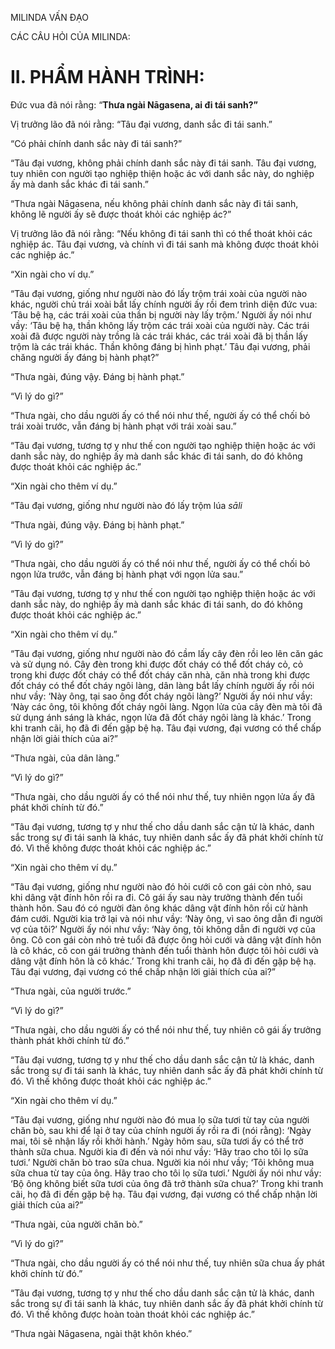 MILINDA VẤN ĐẠO

CÁC CÂU HỎI CỦA MILINDA:

# II. PHẨM HÀNH TRÌNH:

Đức vua đã nói rằng: “**Thưa ngài Nāgasena, ai đi tái sanh?”**

Vị trưởng lão đã nói rằng: “Tâu đại vương, danh sắc đi tái sanh.”

“Có phải chính danh sắc này đi tái sanh?”

“Tâu đại vương, không phải chính danh sắc này đi tái sanh. Tâu đại vương, tuy nhiên con người tạo nghiệp thiện hoặc ác với danh sắc này, do nghiệp ấy mà danh sắc khác đi tái sanh.”

“Thưa ngài Nāgasena, nếu không phải chính danh sắc này đi tái sanh, không lẽ người ấy sẽ được thoát khỏi các nghiệp ác?”

Vị trưởng lão đã nói rằng: “Nếu không đi tái sanh thì có thể thoát khỏi các nghiệp ác. Tâu đại vương, và chính vì đi tái sanh mà không được thoát khỏi các nghiệp ác.”

“Xin ngài cho ví dụ.”

“Tâu đại vương, giống như người nào đó lấy trộm trái xoài của người nào khác, người chủ trái xoài bắt lấy chính người ấy rồi đem trình diện đức vua: ‘Tâu bệ hạ, các trái xoài của thần bị người này lấy trộm.’ Người ấy nói như vầy: ‘Tâu bệ hạ, thần không lấy trộm các trái xoài của người này. Các trái xoài đã được người này trồng là các trái khác, các trái xoài đã bị thần lấy trộm là các trái khác. Thần không đáng bị hình phạt.’ Tâu đại vương, phải chăng người ấy đáng bị hành phạt?”

“Thưa ngài, đúng vậy. Đáng bị hành phạt.”

“Vì lý do gì?”

“Thưa ngài, cho dầu người ấy có thể nói như thế, người ấy có thể chối bỏ trái xoài trước, vẫn đáng bị hành phạt với trái xoài sau.”

“Tâu đại vương, tương tợ y như thế con người tạo nghiệp thiện hoặc ác với danh sắc này, do nghiệp ấy mà danh sắc khác đi tái sanh, do đó không được thoát khỏi các nghiệp ác.”

“Xin ngài cho thêm ví dụ.”

“Tâu đại vương, giống như người nào đó lấy trộm lúa _sāli_

“Thưa ngài, đúng vậy. Đáng bị hành phạt.”

“Vì lý do gì?”

“Thưa ngài, cho dầu người ấy có thể nói như thế, người ấy có thể chối bỏ ngọn lửa trước, vẫn đáng bị hành phạt với ngọn lửa sau.”

“Tâu đại vương, tương tợ y như thế con người tạo nghiệp thiện hoặc ác với danh sắc này, do nghiệp ấy mà danh sắc khác đi tái sanh, do đó không được thoát khỏi các nghiệp ác.”

“Xin ngài cho thêm ví dụ.”

“Tâu đại vương, giống như người nào đó cầm lấy cây đèn rồi leo lên căn gác và sử dụng nó. Cây đèn trong khi được đốt cháy có thể đốt cháy cỏ, cỏ trong khi được đốt cháy có thể đốt cháy căn nhà, căn nhà trong khi được đốt cháy có thể đốt cháy ngôi làng, dân làng bắt lấy chính người ấy rồi nói như vầy: ‘Này ông, tại sao ông đốt cháy ngôi làng?’ Người ấy nói như vầy: ‘Này các ông, tôi không đốt cháy ngôi làng. Ngọn lửa của cây đèn mà tôi đã sử dụng ánh sáng là khác, ngọn lửa đã đốt cháy ngôi làng là khác.’ Trong khi tranh cãi, họ đã đi đến gặp bệ hạ. Tâu đại vương, đại vương có thể chấp nhận lời giải thích của ai?”

“Thưa ngài, của dân làng.”

“Vì lý do gì?”

“Thưa ngài, cho dầu người ấy có thể nói như thế, tuy nhiên ngọn lửa ấy đã phát khởi chính từ đó.”

“Tâu đại vương, tương tợ y như thế cho dầu danh sắc cận tử là khác, danh sắc trong sự đi tái sanh là khác, tuy nhiên danh sắc ấy đã phát khởi chính từ đó. Vì thế không được thoát khỏi các nghiệp ác.”

“Xin ngài cho thêm ví dụ.”

“Tâu đại vương, giống như người nào đó hỏi cưới cô con gái còn nhỏ, sau khi dâng vật đính hôn rồi ra đi. Cô gái ấy sau này trưởng thành đến tuổi thành hôn. Sau đó có người đàn ông khác dâng vật đính hôn rồi cử hành đám cưới. Người kia trở lại và nói như vầy: ‘Này ông, vì sao ông dẫn đi người vợ của tôi?’ Người ấy nói như vầy: ‘Này ông, tôi không dẫn đi người vợ của ông. Cô con gái còn nhỏ trẻ tuổi đã được ông hỏi cưới và dâng vật đính hôn là cô khác, cô con gái trưởng thành đến tuổi thành hôn được tôi hỏi cưới và dâng vật đính hôn là cô khác.’ Trong khi tranh cãi, họ đã đi đến gặp bệ hạ. Tâu đại vương, đại vương có thể chấp nhận lời giải thích của ai?”

“Thưa ngài, của người trước.”

“Vì lý do gì?”

“Thưa ngài, cho dầu người ấy có thể nói như thế, tuy nhiên cô gái ấy trưởng thành phát khởi chính từ đó.”

“Tâu đại vương, tương tợ y như thế cho dầu danh sắc cận tử là khác, danh sắc trong sự đi tái sanh là khác, tuy nhiên danh sắc ấy đã phát khởi chính từ đó. Vì thế không được thoát khỏi các nghiệp ác.”

“Xin ngài cho thêm ví dụ.”

“Tâu đại vương, giống như người nào đó mua lọ sữa tươi từ tay của người chăn bò, sau khi để lại ở tay của chính người ấy rồi ra đi (nói rằng): ‘Ngày mai, tôi sẽ nhận lấy rồi khởi hành.’ Ngày hôm sau, sữa tươi ấy có thể trở thành sữa chua. Người kia đi đến và nói như vầy: ‘Hãy trao cho tôi lọ sữa tươi.’ Người chăn bò trao sữa chua. Người kia nói như vầy; ‘Tôi không mua sữa chua từ tay của ông. Hãy trao cho tôi lọ sữa tươi.’ Người ấy nói như vầy: ‘Bộ ông không biết sữa tươi của ông đã trở thành sữa chua?’ Trong khi tranh cãi, họ đã đi đến gặp bệ hạ. Tâu đại vương, đại vương có thể chấp nhận lời giải thích của ai?”

“Thưa ngài, của người chăn bò.”

“Vì lý do gì?”

“Thưa ngài, cho dầu người ấy có thể nói như thế, tuy nhiên sữa chua ấy phát khởi chính từ đó.”

“Tâu đại vương, tương tợ y như thế cho dầu danh sắc cận tử là khác, danh sắc trong sự đi tái sanh là khác, tuy nhiên danh sắc ấy đã phát khởi chính từ đó. Vì thế không được hoàn toàn thoát khỏi các nghiệp ác.”

“Thưa ngài Nāgasena, ngài thật khôn khéo.”
